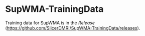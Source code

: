 # SupWMA-TrainingData

Training data for SupWMA is in the *Release* (https://github.com/SlicerDMRI/SupWMA-TrainingData/releases).
